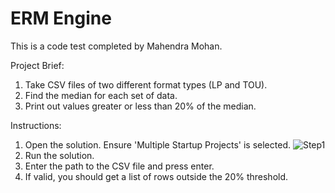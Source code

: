 # ERM Engine
This is a code test completed by Mahendra Mohan.

Project Brief:

1. Take CSV files of two different format types (LP and TOU).
2. Find the median for each set of data.
3. Print out values greater or less than 20% of the median.


Instructions:
1. Open the solution. Ensure 'Multiple Startup Projects' is selected.
![Step1](https://imgur.com/1EvViZW)
2. Run the solution.
3. Enter the path to the CSV file and press enter.
4. If valid, you should get a list of rows outside the 20% threshold.
